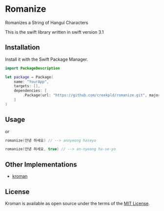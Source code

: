 # Romanize

Romanizes a String of Hangul Characters

This is the swift library written in swift version 3.1

## Installation

Install it with the Swift Package Manager.

``` swift
import PackageDescription

let package = Package(
    name: "YourApp",
    targets: [],
    dependencies: [
        .Package(url: "https://github.com/creekpld/romanize.git", majorVersion: 1, minor: 0)
    ]
)
```

## Usage

or
``` swift
romanize(안녕 하세요) // --> annyeong haseyo
```

``` swift
romanize(안녕 하세요, true) // --> an-nyeong ha-se-yo
```

## Other Implementations

- [kroman](https://github.com/cheunghy/kroman)

## License

Kroman is available as open source under the terms of the [MIT License](http://opensource.org/licenses/MIT).